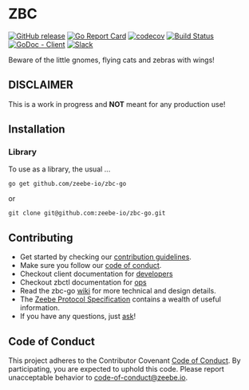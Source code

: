 # ZBC

[![GitHub release](https://img.shields.io/github/release/zeebe-io/zbc-go.svg)](https://github.com/zeebe-io/zbc-go/releases/latest)
[![Go Report Card](https://goreportcard.com/badge/github.com/zeebe-io/zbc-go)](https://goreportcard.com/report/github.com/zeebe-io/zbc-go)
[![codecov](https://codecov.io/gh/zeebe-io/zbc-go/branch/master/graph/badge.svg)](https://codecov.io/gh/zeebe-io/zbc-go)
[![Build Status](https://travis-ci.org/zeebe-io/zbc-go.svg?branch=master)](https://travis-ci.org/zeebe-io/zbc-go)
[![GoDoc - Client](http://godoc.org/github.com/zeebe-io/zbc-go/zbc?status.svg)](https://godoc.org/github.com/zeebe-io/zbc-go/zbc)
[![Slack](https://zeebe-slackin.herokuapp.com/badge.svg)](https://zeebe-slackin.herokuapp.com/)

Beware of the little gnomes, flying cats and zebras with wings!


## DISCLAIMER
This is a work in progress and **NOT** meant for any production use!


## Installation

### Library

To use as a library, the usual ...

```go get github.com/zeebe-io/zbc-go```

or

```git clone git@github.com:zeebe-io/zbc-go.git```

## Contributing

  * Get started by checking our [contribution guidelines](https://github.com/zeebe-io/zbc-go/blob/master/CONTRIBUTING.md).
  * Make sure you follow our [code of conduct](https://github.com/zeebe-io/zbc-go/blob/master/CODE_OF_CONDUCT.md).
  * Checkout client documentation for [developers](http://godoc.org/github.com/zeebe-io/zbc-go/zbc)
  * Checkout zbctl documentation for [ops](http://godoc.org/github.com/zeebe-io/zbc-go/cmd)
  * Read the zbc-go [wiki](https://github.com/zeebe-io/zbc-go/wiki) for more technical and design details.
  * The [Zeebe Protocol Specification](http://www.zeebe.io/) contains a wealth of useful information.
  * If you have any questions, just [ask](https://github.com/zeebe-io/zbc-go/issues)!


## Code of Conduct

This project adheres to the Contributor Covenant [Code of
Conduct](/CODE_OF_CONDUCT.md). By participating, you are expected to uphold
this code. Please report unacceptable behavior to code-of-conduct@zeebe.io.
